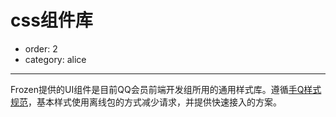 # css组件库

- order: 2
- category: alice

---

Frozen提供的UI组件是目前QQ会员前端开发组所用的通用样式库。遵循[手Q样式规范](http://isux.oa.com/guide/mqq/vd#545)，基本样式使用离线包的方式减少请求，并提供快速接入的方案。

<script type="text/template" id="alice-module">
    <div class="alice-module">
        <div class="alice-module-head">
            <h2 class="alice-module-title">
                <a href="#"></a>
            </h2>
            <span class="alice-module-version"></span>
            <p class="alice-module-description"></p>
        </div>
    </div>
</script>

<script type="text/template" id="alice-module-demo">
    <div class="alice-module-demo">
        <h3 class="alice-module-subtitle"></h3>
        <a class="alice-module-sourcecode" href="javascript:;">查看源码</a>
        <div class="alice-module-dom"></div>
        <pre class="alice-module-code"></pre>
    </div>
</script>

<style>

.alice-module {
    border-bottom: 1px solid #eee;    
    padding: 0;
    margin-top: 20px;
    margin-bottom: 50px;
}
.alice-module-head {
    overflow: hidden;
}
.alice-module-title {
    margin: 0;
    font-size: 28px;
    font-family: Trebuchet MS;
    display: inline;
}
.alice-module-title a {
    /*color: #7CAE23;*/
    color: #00a5e0;
    cursor: pointer;
}
.alice-module-link {
    font-size: 14px;
}
.alice-module-version {
    font-size: 12px;
    font-weight: normal;
    margin-left: 0.5em;
    color: #888;
    font-family: Menlo,Monaco,"Courier New",monospace;
}
p.alice-module-description {
    font-size: 14px;
    color: #888;
    margin: 10px 0 20px;
}
.alice-module-demo {
    border: 1px solid #eee;
    border-bottom: none;
    padding: 20px 10px 20px 20px;
    position: relative;
}
.alice-module-demo:hover {
    background: #fdfdfd;
}
.alice-module-dom {
    margin-bottom: 8px;
    font-size:14px;
}
.alice-module-code {
    display: none;
    margin: 0!important;
}
h3.alice-module-subtitle {
    margin: 0;
    color: #777;
    display: block;
    padding: 5px 0;
    opacity: 0.8;
    font-size:16px;
}
.alice-module-sourcecode {
    position: absolute;
    right: 5px;
    top: 0;
    font-size: 12px;
    padding: 5px 10px;
    background: #EFFFE4;
    border-radius: 3px;
    display: none;
    z-index: 99;
    opacity: 0.8;
}

.alice-loading {
    margin-bottom: 20px;
}
.black {
    font-size: 12px;
    padding: 2px;
    border-radius: 2px;
    background: rgba(0, 0, 0, 0.55);
    color: #fff;
}
</style>

<div class="alice-modules"></div>

<script type="text/javascript">
seajs.use(['$', 'gallery/underscore/1.6.0/underscore', 'arale/popup/1.1.6/popup'], function($, _, Popup) {

    $('.alice-modules').on('mouseenter', '.alice-module-demo', function() {
        $(this).find('.alice-module-sourcecode').fadeIn(200);
    }).on('mouseleave', '.alice-module-demo', function() {
        $(this).find('.alice-module-sourcecode').fadeOut(200);         
    });

    new Popup({
        trigger: '.alice-module-sourcecode',
        template: '<div class="black">源码在下方</div>',
        delay: -1,
        delegateNode: '.alice-modules'
    });

    $('.alice-modules').on('click', '.alice-module-sourcecode', function() {
        var code = $(this).parent().find('.alice-module-code');
        if (code.is(':hidden')) {
            code.animate({
                opacity: 1,
                height: 'toggle'
            }, 200);
        } else {
            code.animate({
                opacity: 0,
                height: 'toggle'
            }, 200);
        }
    });

    $.getJSON('../package.json', function(data) {
        var alias;
            alias = data.widgets;
        var deps = _.pairs(alias);
        _.each(deps, function(dep) {
            var moduleNode = $($('#alice-module').html());
            moduleNode.find('.alice-module-title a')
                .attr('href', 'docs/' + dep[1])
                .attr('id', 'modules-' + dep[1])
                .html(dep[1]);
            moduleNode.appendTo('.alice-modules');
            var list = substractTitle(moduleNode.find('h2'));

            $.ajax({
                url: 'docs/' + dep[1],
                dataType: 'html',
                success: function(data) {
                    data = $(data);
                    moduleNode.find('.alice-module-description')
                        .html(data.find('.entry-content > p:first-child').html());

                    data.find('.nico-insert-code').each(function(index, item) {
                        var demoNode = $($('#alice-module-demo').html());
                        item = $(item);
                        var subtitle = item.prev().html();
                        if (item.prev()[0].tagName !== 'H3' || !subtitle) {
                            subtitle = '默认';
                        }
                        
                        demoNode.find('.alice-module-subtitle').html(subtitle);
                        demoNode.find('.alice-module-dom').html(item.html());
                        
                        // 直接使用目标页面生成的高亮代码，不再动态渲染
                        var codeHtml = item.next('.highlight').find('pre').html();
                        demoNode.find('.alice-module-code').html(codeHtml);

                        moduleNode.find('.alice-loading').remove();
                        demoNode.appendTo(moduleNode);
                    });

                    // 中文关键词，一般放在 keywords 数组的第一个
                    // 在这里写到左边索引栏中
                    moduleNode.find('.alice-module-version')
                    var keywords = data.find('#sidebar-wrapper .keywords').html();
                    if (keywords) {
                        list.find('i').html(keywords);
                    }
                }
            });
        });
        seajs.use('/static/side', function(side) {
            side.init();        
        });        
    });
    
    function substractTitle(item) {
        $('.side-loading').remove();
        item = item.find('a');
        var list = $($('#list-template').html());
        list.find('a').html(item.html() + list.find('a').html());
        list.find('a').attr('href', '#' + item.attr('id'));
        list.appendTo('.side-area ul');
        return list;
    }

});
</script>

